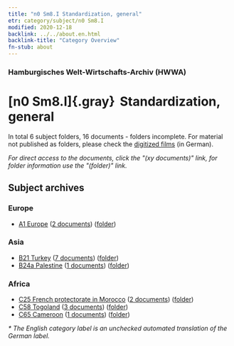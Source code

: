 ```yaml
---
title: "n0 Sm8.I Standardization, general"
etr: category/subject/n0 Sm8.I
modified: 2020-12-18
backlink: ../../about.en.html
backlink-title: "Category Overview"
fn-stub: about
---
```


### Hamburgisches Welt-Wirtschafts-Archiv (HWWA)
# [n0 Sm8.I]{.gray}&#8201; Standardization, general&#160; 





In total 6 subject folders, 16 documents - folders incomplete.
For material not published as folders, please check the [digitized films](/film/h1_sh) (in German).

_For direct access to the documents, click the "(xy documents)" link, for folder information use the "(folder)" link._

## Subject archives



### Europe

- [A1 Europe](../../../geo/about.en.html#A1) (<a href="https://dfg-viewer.de/show/?tx_dlf[id]=https://pm20.zbw.eu/mets/sh/1408xx/140892/1457xx/145790/public.mets.en.xml" target="_blank">2 documents</a>) ([folder](http://purl.org/pressemappe20/folder/sh/140892,145790))

### Asia

- [B21 Turkey](../../../geo/about.en.html#B21) (<a href="https://dfg-viewer.de/show/?tx_dlf[id]=https://pm20.zbw.eu/mets/sh/1411xx/141111/1457xx/145790/public.mets.en.xml" target="_blank">7 documents</a>) ([folder](http://purl.org/pressemappe20/folder/sh/141111,145790))
- [B24a Palestine](../../../geo/about.en.html#B24a) (<a href="https://dfg-viewer.de/show/?tx_dlf[id]=https://pm20.zbw.eu/mets/sh/1411xx/141115/1457xx/145790/public.mets.en.xml" target="_blank">1 documents</a>) ([folder](http://purl.org/pressemappe20/folder/sh/141115,145790))

### Africa

- [C25 French protectorate in Morocco](../../../geo/about.en.html#C25) (<a href="https://dfg-viewer.de/show/?tx_dlf[id]=https://pm20.zbw.eu/mets/sh/1413xx/141358/1457xx/145790/public.mets.en.xml" target="_blank">2 documents</a>) ([folder](http://purl.org/pressemappe20/folder/sh/141358,145790))
- [C58 Togoland](../../../geo/about.en.html#C58) (<a href="https://dfg-viewer.de/show/?tx_dlf[id]=https://pm20.zbw.eu/mets/sh/1414xx/141408/1457xx/145790/public.mets.en.xml" target="_blank">3 documents</a>) ([folder](http://purl.org/pressemappe20/folder/sh/141408,145790))
- [C65 Cameroon](../../../geo/about.en.html#C65) (<a href="https://dfg-viewer.de/show/?tx_dlf[id]=https://pm20.zbw.eu/mets/sh/1414xx/141410/1457xx/145790/public.mets.en.xml" target="_blank">1 documents</a>) ([folder](http://purl.org/pressemappe20/folder/sh/141410,145790))


_* The English category label is an unchecked automated translation of the German label._

